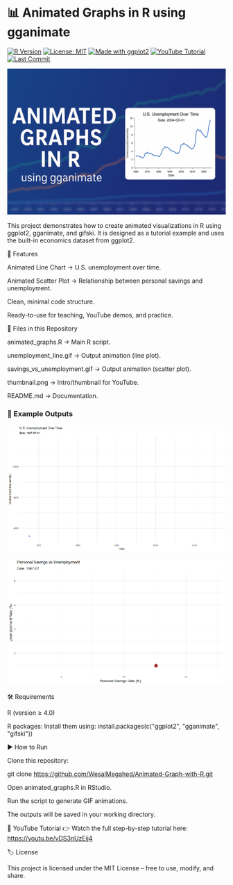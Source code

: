 # 📊 Animated Graphs in R using gganimate
[![R Version](https://img.shields.io/badge/R-%3E%3D%204.0-blue)](https://www.r-project.org/)
[![License: MIT](https://img.shields.io/badge/License-MIT-green.svg)](LICENSE)
[![Made with ggplot2](https://img.shields.io/badge/Made%20with-ggplot2-orange)](https://ggplot2.tidyverse.org/)
[![YouTube Tutorial](https://img.shields.io/badge/YouTube-Watch%20Tutorial-red?logo=youtube)](https://youtube.com/)
[![Last Commit](https://img.shields.io/github/last-commit/WesalMegahed/Animated-Graph-with-R)](https://github.com/WesalMegahed/Animated-Graph-with-R/commits/main)


![Banner](A_promotional_digital_banner_showcases_creating_an.png)

This project demonstrates how to create animated visualizations in R using ggplot2, gganimate, and gifski.
It is designed as a tutorial example and uses the built-in economics dataset from ggplot2.


🚀 Features

Animated Line Chart → U.S. unemployment over time.

Animated Scatter Plot → Relationship between personal savings and unemployment.

Clean, minimal code structure.

Ready-to-use for teaching, YouTube demos, and practice.

📂 Files in this Repository

animated_graphs.R → Main R script.

unemployment_line.gif → Output animation (line plot).

savings_vs_unemployment.gif → Output animation (scatter plot).

thumbnail.png → Intro/thumbnail for YouTube.

README.md → Documentation.

### 📖 Example Outputs
![Unemployment Over Time](unemployment_line.gif)

![Savings vs Unemployment](savings_vs_unemployment.gif)



🛠 Requirements

R (version ≥ 4.0)

R packages:
Install them using: install.packages(c("ggplot2", "gganimate", "gifski"))

▶️ How to Run

Clone this repository:

git clone https://github.com/WesalMegahed/Animated-Graph-with-R.git


Open animated_graphs.R in RStudio.

Run the script to generate GIF animations.

The outputs will be saved in your working directory.

🎥 YouTube Tutorial
👉 Watch the full step-by-step tutorial here: https://youtu.be/vDS3nUzEij4 

🏷 License

This project is licensed under the MIT License – free to use, modify, and share.
